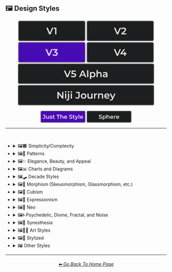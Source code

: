 <h2>🖼 Design Styles</h2>

<div align="center">

[<img src="/Images/Repo_Parts/Buttons/Version_Buttons/button_version_V1_inactive.webp?raw=true" alt="MidJourney V1" height="64" />](/Pages/MJ_V1/Style_Pages/Sphere/Design_Styles.md)
[<img src="/Images/Repo_Parts/Buttons/Version_Buttons/button_version_V2_inactive.webp?raw=true" alt="MidJourney V2" height="64" />](/Pages/MJ_V2/Style_Pages/Sphere/Design_Styles.md)
[<img src="/Images/Repo_Parts/Buttons/Version_Buttons/button_version_V3_active.webp?raw=true" alt="MidJourney V3" height="64" />](/Pages/MJ_V3/Style_Pages/Just_The_Style/Design_Styles.md)
[<img src="/Images/Repo_Parts/Buttons/Version_Buttons/button_version_V4_inactive.webp?raw=true" alt="MidJourney V4" height="64" />](/Pages/MJ_V4/Style_Pages/Just_The_Style/Design_Styles.md)
<br>
[<img src="/Images/Repo_Parts/Buttons/Version_Buttons/button_version_V5_Alpha_inactive_half.webp?raw=true" alt="MidJourney V5" height="64" />](/Pages/MJ_V5/Style_Pages/Just_The_Style/Design_Styles.md)
[<img src="/Images/Repo_Parts/Buttons/Version_Buttons/button_version_niji_inactive_half.webp?raw=true" alt="Niji Journey" height="64" />](/Pages/Niji_Journey/Style_Pages/Design_Styles.md)

[<img src="/Images/Repo_Parts/Buttons/Image_Type_Buttons/button_just_the_style_active.webp?raw=true" alt="Just The Style" width="140.5" />](/Pages/MJ_V3/Style_Pages/Just_The_Style/Design_Styles.md)
[<img src="/Images/Repo_Parts/Buttons/Image_Type_Buttons/button_sphere_inactive.webp?raw=true" alt="Sphere" width="140.5" />](/Pages/MJ_V3/Style_Pages/Sphere/Design_Styles.md)

</div>

<hr>
<br>


- <details><summary>🖼🟧 Simplicity/Complexity</summary><p><div align="center">

	| Simple | Simplicity | Basic |
	| :-: | :-: | :-: |
	| <img src="/Images/MJ_V3/MidJourney_Styles/Simple.webp?raw=true" width="256" /> | <img src="/Images/MJ_V3/MidJourney_Styles/Wave_13/Simplicity.webp?raw=true" width="256" /> | <img src="/Images/MJ_V3/MidJourney_Styles/Basic.webp?raw=true" width="256" /> |
	
	<br>
	
	| Details | Detailed | Hyperdetailed |
	| :-: | :-: | :-: |
	| <img src="/Images/MJ_V3/MidJourney_Styles/Wave_14/Details.webp?raw=true" width="256" /> | <img src="/Images/MJ_V3/MidJourney_Styles/Detailed.webp?raw=true" width="256" /> | <img src="/Images/MJ_V3/MidJourney_Styles/Hyperdetailed.webp?raw=true" width="256" /> |

	<br>

	| Ornate |
	| :-: |
	| <img src="/Images/MJ_V3/MidJourney_Styles/Ornate.webp?raw=true" width="256" /> |
	
	<br>

	| Complex | Complexity | Multiplex |
	| :-: | :-: | :-: |
	| <img src="/Images/MJ_V3/MidJourney_Styles/Complex.webp?raw=true" width="256" /> | <img src="/Images/MJ_V3/MidJourney_Styles/Wave_13/Complexity.webp?raw=true" width="256" /> | <img src="/Images/MJ_V3/MidJourney_Styles/Multiplex.webp?raw=true" width="256" /> |
	
	<br>

	| Kolmogorov Complexity | Cluttered | Greeble |
    | :-: | :-: | :-: |
    | <img src="/Images/MJ_V3/MidJourney_Styles/Kolmogorov_Complexity.webp?raw=true" width="256" /> | <img src="/Images/MJ_V3/MidJourney_Styles/Cluttered.webp?raw=true" width="256" /> | <img src="/Images/MJ_V3/MidJourney_Styles/Greeble.webp?raw=true" width="256" /> |

    <br>

	| Chaotic | Confusing | Incoherent |
	| :-: | :-: | :-: |
	| <img src="/Images/MJ_V3/MidJourney_Styles/Chaotic.webp?raw=true" width="256" /> | <img src="/Images/MJ_V3/MidJourney_Styles/Confusing.webp?raw=true" width="256" /> | <img src="/Images/MJ_V3/MidJourney_Styles/Incoherent.webp?raw=true" width="256" /> |
	
	<br>

	| Intricate | Surface Detail | Intricate Surface Detail |
	| :-: | :-: | :-: |
	| <img src="/Images/MJ_V3/MidJourney_Styles/Intricate.webp?raw=true" width="256" /> | <img src="/Images/MJ_V3/MidJourney_Styles/Surface_Detail.webp?raw=true" width="256" /> | <img src="/Images/MJ_V3/MidJourney_Styles/Intricate_Surface_Detail.webp?raw=true" width="256" /> |
	
	<br>
	
	| Minimalist | Maximalist | Intricate Maximalism |
	| :-: | :-: | :-: |
	| <img src="/Images/MJ_V3/MidJourney_Styles/Minimalist.webp?raw=true" width="256" /> | <img src="/Images/MJ_V3/MidJourney_Styles/Maximalist.webp?raw=true" width="256" /> | <img src="/Images/MJ_V3/MidJourney_Styles/Intricate_Maximalism.webp?raw=true" width="256" /> |

	<br>
	
	| Flat | Flat Design | Ukiyo-e Flat Design |
	| :-: | :-: | :-: |
	| <img src="/Images/MJ_V3/MidJourney_Styles/Flat.webp?raw=true" width="256" /> | <img src="/Images/MJ_V3/MidJourney_Styles/Flat_Design.webp?raw=true" width="256" /> | <img src="/Images/MJ_V3/MidJourney_Styles/Ukiyo-e_Flat_Design.webp?raw=true" width="256" /> |

	<br>
	
	| Isotype |
	| :-: |
	| <img src="/Images/MJ_V3/MidJourney_Styles/Isotype.webp?raw=true" width="256" /> |

	<br>
	
	| Flat Shading |
	| :-: |
	| <img src="/Images/MJ_V3/MidJourney_Styles/Flat_Shading.webp?raw=true" width="256" /> |
	
  </div></p></details>
	
	
	
- <details><summary>🖼🎨 Patterns</summary><p><div align="center">
	
	| Patterns | Polka Dot | Pinstripe |
	| :-: | :-: | :-: |
	| <img src="/Images/MJ_V3/MidJourney_Styles/Patterns.webp?raw=true" width="256" /> | <img src="/Images/MJ_V3/MidJourney_Styles/Polka_Dot.webp?raw=true" width="256" /> | <img src="/Images/MJ_V3/MidJourney_Styles/Pinstripe.webp?raw=true" width="256" /> |
	
	<br>
	
	| Grid | Axis Lines | Checkerboard |
	| :-: | :-: | :-: |
	| <img src="/Images/MJ_V3/MidJourney_Styles/Grid.webp?raw=true" width="256" /> | <img src="/Images/MJ_V3/MidJourney_Styles/Wave_14/Axis_Lines.webp?raw=true" width="256" /> | <img src="/Images/MJ_V3/MidJourney_Styles/Checkerboard.webp?raw=true" width="256" /> |

	<br>

	| Halftone |
	| :-: |
	| <img src="/Images/MJ_V3/MidJourney_Styles/Halftone.webp?raw=true" width="256" /> |

	<br>
	
	| Camouflage | Damask Patterns | Memphis Pattern |
	| :-: | :-: | :-: |
	| <img src="/Images/MJ_V3/MidJourney_Styles/Camouflage.webp?raw=true" width="256" /> | <img src="/Images/MJ_V3/MidJourney_Styles/Damask_Patterns.webp?raw=true" width="256" /> | <img src="/Images/MJ_V3/MidJourney_Styles/Memphis_Pattern.webp?raw=true" width="256" /> |
	
	<br>
	
	| Parametric Patterns | Diffraction Patterns | Voronoi |
	| :-: | :-: | :-: |
	| <img src="/Images/MJ_V3/MidJourney_Styles/Parametric_Patterns.webp?raw=true" width="256" /> | <img src="/Images/MJ_V3/MidJourney_Styles/Diffraction_Patterns.webp?raw=true" width="256" /> | <img src="/Images/MJ_V3/MidJourney_Styles/Voronoi.webp?raw=true" width="256" /> |
	
	<br>
	
	| Zebra Pattern | Tiger Pattern | Cow Pattern |
	| :-: | :-: | :-: |
	| <img src="/Images/MJ_V3/MidJourney_Styles/Zebra_Pattern.webp?raw=true" width="256" /> | <img src="/Images/MJ_V3/MidJourney_Styles/Tiger_Pattern.webp?raw=true" width="256" /> | <img src="/Images/MJ_V3/MidJourney_Styles/Wave_11/Cow_Pattern.webp?raw=true" width="256" /> |

	<br>

	| Rorschach |
	| :-: |
	| <img src="/Images/MJ_V3/MidJourney_Styles/Rorschach.webp?raw=true" width="256" /> |

	<br>
	
	| Girih | Girih Patterns | Guilloché Patterns |
	| :-: | :-: | :-: |
	| <img src="/Images/MJ_V3/MidJourney_Styles/Girih.webp?raw=true" width="256" /> | <img src="/Images/MJ_V3/MidJourney_Styles/Girih_Patterns.webp?raw=true" width="256" /> | <img src="/Images/MJ_V3/MidJourney_Styles/Guilloche_Patterns.webp?raw=true" width="256" /> |
	
	<br>
	
	| Zellij Patterns |
	| :-: |
	| <img src="/Images/MJ_V3/MidJourney_Styles/Zellij_Patterns.webp?raw=true" width="256" /> |
	
	<br>
	
	| Celtic Maze |
	| :-: |
	| <img src="/Images/MJ_V3/MidJourney_Styles/Celtic_Maze.webp?raw=true" width="256" /> |

  </div></p></details>



- <details><summary>🖼✨ Elegance, Beauty, and Appeal</summary><p><div align="center">

	| Elegant | Elegance |
	| :-: | :-: |
	| <img src="/Images/MJ_V3/MidJourney_Styles/Elegant.webp?raw=true" width="256" /> | <img src="/Images/MJ_V3/MidJourney_Styles/Wave_13/Elegance.webp?raw=true" width="256" /> |

	<br>

	| Beauty | Beautiful |
	| :-: | :-: |
	| <img src="/Images/MJ_V3/MidJourney_Styles/Wave_13/Beauty.webp?raw=true" width="256" /> | <img src="/Images/MJ_V3/MidJourney_Styles/Beautiful.webp?raw=true" width="256" /> |

	<br>

	| Appeal | Appealing | Marvelous |
	| :-: | :-: | :-: |
	| <img src="/Images/MJ_V3/MidJourney_Styles/Wave_13/Appeal.webp?raw=true" width="256" /> | <img src="/Images/MJ_V3/MidJourney_Styles/Appealing.webp?raw=true" width="256" /> | <img src="/Images/MJ_V3/MidJourney_Styles/Marvelous.webp?raw=true" width="256" /> |
	
	<br>

	| Luxury | Luxurious | Luxe |
	| :-: | :-: | :-: |
	| <img src="/Images/MJ_V3/MidJourney_Styles/Luxury.webp?raw=true" width="256" /> | <img src="/Images/MJ_V3/MidJourney_Styles/Luxurious.webp?raw=true" width="256" /> | <img src="/Images/MJ_V3/MidJourney_Styles/Luxe.webp?raw=true" width="256" /> |
	
	<br>
	
	| Low-Quality | Medium-Quality |
	| :-: | :-: |
	| <img src="/Images/MJ_V3/MidJourney_Styles/Wave_10/Low-Quality.webp?raw=true" width="256" /> | <img src="/Images/MJ_V3/MidJourney_Styles/Wave_10/Medium-Quality.webp?raw=true" width="256" /> |
	
	<br>
	
	| High-Quality | Ultra-Quality | Ultra Quality |
	| :-: | :-: | :-: |
	| <img src="/Images/MJ_V3/MidJourney_Styles/Wave_10/High-Quality.webp?raw=true" width="256" /> | <img src="/Images/MJ_V3/MidJourney_Styles/Wave_10/Ultra-Quality.webp?raw=true" width="256" /> | <img src="/Images/MJ_V3/MidJourney_Styles/Wave_10/Ultra_Quality.webp?raw=true" width="256" /> |

	<br>

	| Perfection |
	| :-: |
	| <img src="/Images/MJ_V3/MidJourney_Styles/Perfection.webp?raw=true" width="256" /> |

  </div></p></details>



- <details><summary>🖼📊 Charts and Diagrams</summary><p><div align="center">

	| Chart | Graph | Diagram |
	| :-: | :-: | :-: |
	| <img src="/Images/MJ_V3/MidJourney_Styles/Chart.webp?raw=true" width="256" /> | <img src="/Images/MJ_V3/MidJourney_Styles/Graph.webp?raw=true" width="256" /> | <img src="/Images/MJ_V3/MidJourney_Styles/Diagram.webp?raw=true" width="256" /> |
	
	<br>
	
	| Ideogram | Pictogram | Phase-Space |
	| :-: | :-: | :-: |
	| <img src="/Images/MJ_V3/MidJourney_Styles/Ideogram.webp?raw=true" width="256" /> | <img src="/Images/MJ_V3/MidJourney_Styles/Pictogram.webp?raw=true" width="256" /> | <img src="/Images/MJ_V3/MidJourney_Styles/Phase-Space.webp?raw=true" width="256" /> |
	
	<br>
	
	| Feynman Diagram | Map | Schematic |
	| :-: | :-: | :-: |
	| <img src="/Images/MJ_V3/MidJourney_Styles/Feynman_Diagram.webp?raw=true" width="256" /> | <img src="/Images/MJ_V3/MidJourney_Styles/Map.webp?raw=true" width="256" /> | <img src="/Images/MJ_V3/MidJourney_Styles/Schematic.webp?raw=true" width="256" /> |

	<br>
	
	| Exploded-View Diagram | Circuit Diagram |
	| :-: | :-: |
	| <img src="/Images/MJ_V3/MidJourney_Styles/Exploded-View_Diagram.webp?raw=true" width="256" /> | <img src="/Images/MJ_V3/MidJourney_Styles/Circuit_Diagram.webp?raw=true" width="256" /> |
	
	<br>
	
	| Heatmap |
	| :-: |
	| <img src="/Images/MJ_V3/MidJourney_Styles/Heatmap.webp?raw=true" width="256" /> |

  </div></p></details>



- <details><summary>🖼🛹 Decade Styles</summary><p><div align="center">

	| 20s | 20s Pattern | 1920s Decor |
	| :-: | :-: | :-: |
	| <img src="/Images/MJ_V3/MidJourney_Styles/20s.webp?raw=true" width="256" /> | <img src="/Images/MJ_V3/MidJourney_Styles/20s_Pattern.webp?raw=true" width="256" /> | <img src="/Images/MJ_V3/MidJourney_Styles/1920s_Decor.webp?raw=true" width="256" /> |
	
	<br>
	
	| 30s | 30s Pattern | 1930s Decor |
	| :-: | :-: | :-: |
	| <img src="/Images/MJ_V3/MidJourney_Styles/30s.webp?raw=true" width="256" /> | <img src="/Images/MJ_V3/MidJourney_Styles/30s_Pattern.webp?raw=true" width="256" /> | <img src="/Images/MJ_V3/MidJourney_Styles/1930s_Decor.webp?raw=true" width="256" /> |
	
	<br>
	
	| 40s | 40s Pattern | 1940s Decor |
	| :-: | :-: | :-: |
	| <img src="/Images/MJ_V3/MidJourney_Styles/40s.webp?raw=true" width="256" /> | <img src="/Images/MJ_V3/MidJourney_Styles/40s_Pattern.webp?raw=true" width="256" /> | <img src="/Images/MJ_V3/MidJourney_Styles/1940s_Decor.webp?raw=true" width="256" /> |
	
	<br>

	| 50s | 50s Pattern | 1950s Decor |
	| :-: | :-: | :-: |
	| <img src="/Images/MJ_V3/MidJourney_Styles/50s.webp?raw=true" width="256" /> | <img src="/Images/MJ_V3/MidJourney_Styles/50s_Pattern.webp?raw=true" width="256" /> | <img src="/Images/MJ_V3/MidJourney_Styles/1950s_Decor.webp?raw=true" width="256" /> |
	
	<br>
	
	| 60s | 60s Pattern | 1960s Decor |
	| :-: | :-: | :-: |
	| <img src="/Images/MJ_V3/MidJourney_Styles/60s.webp?raw=true" width="256" /> | <img src="/Images/MJ_V3/MidJourney_Styles/60s_Pattern.webp?raw=true" width="256" /> | <img src="/Images/MJ_V3/MidJourney_Styles/1960s_Decor.webp?raw=true" width="256" /> |
	
	<br>
	
	| 70s | 70s Pattern | 1970s Decor |
	| :-: | :-: | :-: |
	| <img src="/Images/MJ_V3/MidJourney_Styles/70s.webp?raw=true" width="256" /> | <img src="/Images/MJ_V3/MidJourney_Styles/70s_Pattern.webp?raw=true" width="256" /> | <img src="/Images/MJ_V3/MidJourney_Styles/1970s_Decor.webp?raw=true" width="256" /> |
	
	<br>

	| 80s | 80s Pattern | 1980s Decor |
	| :-: | :-: | :-: |
	| <img src="/Images/MJ_V3/MidJourney_Styles/80s.webp?raw=true" width="256" /> | <img src="/Images/MJ_V3/MidJourney_Styles/80s_Pattern.webp?raw=true" width="256" /> | <img src="/Images/MJ_V3/MidJourney_Styles/1980s_Decor.webp?raw=true" width="256" /> |
	
	<br>
	
	| 90s | 90s Pattern | 1990s Decor |
	| :-: | :-: | :-: |
	| <img src="/Images/MJ_V3/MidJourney_Styles/90s.webp?raw=true" width="256" /> | <img src="/Images/MJ_V3/MidJourney_Styles/90s_Pattern.webp?raw=true" width="256" /> | <img src="/Images/MJ_V3/MidJourney_Styles/1990s_Decor.webp?raw=true" width="256" /> |
	
	<br>
	
	| Y2K Design | Y2K Pattern |
	| :-: | :-: |
	| <img src="/Images/MJ_V3/MidJourney_Styles/Y2K_Design.webp?raw=true" width="256" /> | <img src="/Images/MJ_V3/MidJourney_Styles/Y2K_Pattern.webp?raw=true" width="256" /> |
	
	<br>

	| 2000s Pattern | 2000s Decor |
	| :-: | :-: |
	| <img src="/Images/MJ_V3/MidJourney_Styles/2000s_Pattern.webp?raw=true" width="256" /> | <img src="/Images/MJ_V3/MidJourney_Styles/2000s_Decor.webp?raw=true" width="256" /> |

	<br>

	| 2010s Decor | 2020s Decor |
	| :-: | :-: |
	| <img src="/Images/MJ_V3/MidJourney_Styles/2010s_Decor.webp?raw=true" width="256" /> | <img src="/Images/MJ_V3/MidJourney_Styles/2020s_Decor.webp?raw=true" width="256" /> |

	<br>

	| 1100s | 1200s | 1300s |
	| :-: | :-: | :-: |
	| <img src="/Images/MJ_V3/MidJourney_Styles/Wave_12/1100s.webp?raw=true" width="256" /> | <img src="/Images/MJ_V3/MidJourney_Styles/Wave_12/1200s.webp?raw=true" width="256" /> | <img src="/Images/MJ_V3/MidJourney_Styles/Wave_12/1300s.webp?raw=true" width="256" /> |
	
	<br>
	
	| 1400s | 1500s | 1600s |
	| :-: | :-: | :-: |
	| <img src="/Images/MJ_V3/MidJourney_Styles/Wave_12/1400s.webp?raw=true" width="256" /> | <img src="/Images/MJ_V3/MidJourney_Styles/Wave_12/1500s.webp?raw=true" width="256" /> | <img src="/Images/MJ_V3/MidJourney_Styles/Wave_12/1600s.webp?raw=true" width="256" /> |
	
	<br>
	
	| 1700s | 1800s | 1900s |
	| :-: | :-: | :-: |
	| <img src="/Images/MJ_V3/MidJourney_Styles/Wave_12/1700s.webp?raw=true" width="256" /> | <img src="/Images/MJ_V3/MidJourney_Styles/Wave_12/1800s.webp?raw=true" width="256" /> | <img src="/Images/MJ_V3/MidJourney_Styles/Wave_12/1900s.webp?raw=true" width="256" /> |
	
	<br>
	
	| 1950s | 1960s | 1970s |
	| :-: | :-: | :-: |
	| <img src="/Images/MJ_V3/MidJourney_Styles/Wave_12/1950s.webp?raw=true" width="256" /> | <img src="/Images/MJ_V3/MidJourney_Styles/Wave_12/1960s.webp?raw=true" width="256" /> | <img src="/Images/MJ_V3/MidJourney_Styles/Wave_12/1970s.webp?raw=true" width="256" /> |
	
	<br>
	
	| 1980s | 1990s | 2000s |
	| :-: | :-: | :-: |
	| <img src="/Images/MJ_V3/MidJourney_Styles/Wave_12/1980s.webp?raw=true" width="256" /> | <img src="/Images/MJ_V3/MidJourney_Styles/Wave_12/1990s.webp?raw=true" width="256" /> | <img src="/Images/MJ_V3/MidJourney_Styles/Wave_12/2000s.webp?raw=true" width="256" /> |
	
	<br>
	
	| 2010s | 2020s | 3000s |
	| :-: | :-: | :-: |
	| <img src="/Images/MJ_V3/MidJourney_Styles/Wave_12/2010s.webp?raw=true" width="256" /> | <img src="/Images/MJ_V3/MidJourney_Styles/Wave_12/2020s.webp?raw=true" width="256" /> | <img src="/Images/MJ_V3/MidJourney_Styles/Wave_12/3000s.webp?raw=true" width="256" /> |
	
	<br>
	
	| 4000s | 5000s |
	| :-: | :-: |
	| <img src="/Images/MJ_V3/MidJourney_Styles/Wave_12/4000s.webp?raw=true" width="256" /> | <img src="/Images/MJ_V3/MidJourney_Styles/Wave_12/5000s.webp?raw=true" width="256" /> |

  </div></p></details>



- <details><summary>🖼🎰 Morphism (Skeuomorphism, Glassmorphism, etc.)</summary><p><div align="center">

	| Morphism |
	| :-: |
	| <img src="/Images/MJ_V3/MidJourney_Styles/Wave_13/Morphism.webp?raw=true" width="256" /> |
	
	<br>

	| Skeuomorphism | Neumorphism |
	| :-: | :-: |
	| <img src="/Images/MJ_V3/MidJourney_Styles/Skeuomorphism.webp?raw=true" width="256" /> | <img src="/Images/MJ_V3/MidJourney_Styles/Neumorphism.webp?raw=true" width="256" /> |
	
	<br>
	
	| Neomorphism |
	| :-: |
	| <img src="/Images/MJ_V3/MidJourney_Styles/Wave_11/Neomorphism.webp?raw=true" width="256" /> |

	<br>
	
	| Glassmorphism | Claymorphism |
	| :-: | :-: |
	| <img src="/Images/MJ_V3/MidJourney_Styles/Glassmorphism.webp?raw=true" width="256" /> | <img src="/Images/MJ_V3/MidJourney_Styles/Claymorphism.webp?raw=true" width="256" /> |

  </div></p></details>



- <details><summary>🖼🧊 Cubism</summary><p><div align="center">

	| Cubism | Synthetic Cubism | Mechanistic Cubism |
	| :-: | :-: | :-: |
	| <img src="/Images/MJ_V3/MidJourney_Styles/Cubism.webp?raw=true" width="256" /> | <img src="/Images/MJ_V3/MidJourney_Styles/Synthetic_Cubism.webp?raw=true" width="256" /> | <img src="/Images/MJ_V3/MidJourney_Styles/Mechanistic_Cubism.webp?raw=true" width="256" /> |
	
	<br>
	
	| Proto-Cubism | Cubo-Futurism |
	| :-: | :-: |
	| <img src="/Images/MJ_V3/MidJourney_Styles/Proto-Cubism.webp?raw=true" width="256" /> | <img src="/Images/MJ_V3/MidJourney_Styles/Cubo-Futurism.webp?raw=true" width="256" /> |

  </div></p></details>



- <details><summary>🖼🦋 Expressionism</summary><p><div align="center">

	| Expressionism | Cubo-Expressionism |
	| :-: | :-: |
	| <img src="/Images/MJ_V3/MidJourney_Styles/Expressionism.webp?raw=true" width="256" /> | <img src="/Images/MJ_V3/MidJourney_Styles/Cubo-Expressionism.webp?raw=true" width="256" /> |
	
	<br>
	
	| Figurative Expressionism | Abstract Expressionism |
	| :-: | :-: |
	| <img src="/Images/MJ_V3/MidJourney_Styles/Figurative_Expressionism.webp?raw=true" width="256" /> | <img src="/Images/MJ_V3/MidJourney_Styles/Abstract_Expressionism.webp?raw=true" width="256" /> |

  </div></p></details>



- <details><summary>🖼🔮 Neo</summary><p><div align="center">

	| Neo |
	| :-: |
	| <img src="/Images/MJ_V3/MidJourney_Styles/Wave_13/Neo.webp?raw=true" width="256" /> |
	
	<br>

	| Neo-Baroque | Neo-Byzantine | Neo-Rococo |
	| :-: | :-: | :-: |
	| <img src="/Images/MJ_V3/MidJourney_Styles/Neo-Baroque.webp?raw=true" width="256" /> | <img src="/Images/MJ_V3/MidJourney_Styles/Neo-Byzantine.webp?raw=true" width="256" /> | <img src="/Images/MJ_V3/MidJourney_Styles/Neo-Rococo.webp?raw=true" width="256" /> |

	<br>

	| Neoclassicism | Neoplasticism |
	| :-: | :-: |
	| <img src="/Images/MJ_V3/MidJourney_Styles/Neoclassicism.webp?raw=true" width="256" /> | <img src="/Images/MJ_V3/MidJourney_Styles/Neoplasticism.webp?raw=true" width="256" /> |

	<br>
	
	| Neo-Dada | Neo-Futurism | NeoSon |
	| :-: | :-: | :-: |
	| <img src="/Images/MJ_V3/MidJourney_Styles/Neo-Dada.webp?raw=true" width="256" /> | <img src="/Images/MJ_V3/MidJourney_Styles/Neo-Futurism.webp?raw=true" width="256" /> | <img src="/Images/MJ_V3/MidJourney_Styles/NeoSon.webp?raw=true" width="256" /> |
	
	<br>
	
	| Neo-Tokyo | Neo-Concretism | Neo-Impressionism |
	| :-: | :-: | :-: |
	| <img src="/Images/MJ_V3/MidJourney_Styles/Neo-Tokyo.webp?raw=true" width="256" /> | <img src="/Images/MJ_V3/MidJourney_Styles/Neo-Concretism.webp?raw=true" width="256" /> | <img src="/Images/MJ_V3/MidJourney_Styles/Neo-Impressionism.webp?raw=true" width="256" /> |

  </div></p></details>



- <details><summary>🖼🌀 Psychedelic, Divine, Fractal, and Noise</summary><p><div align="center">

	| Psychedelic | Psychedelia | Psychedelica |
	| :-: | :-: | :-: |
	| <img src="/Images/MJ_V3/MidJourney_Styles/Wave_13/Psychedelic.webp?raw=true" width="256" /> | <img src="/Images/MJ_V3/MidJourney_Styles/Wave_10/Psychedelia.webp?raw=true" width="256" /> | <img src="/Images/MJ_V3/MidJourney_Styles/Psychedelica.webp?raw=true" width="256" /> |

	<br>

	| Psychedelic Design | Trippy | Hallucination |
	| :-: | :-: | :-: |
	| <img src="/Images/MJ_V3/MidJourney_Styles/Psychedelic_Design.webp?raw=true" width="256" /> | <img src="/Images/MJ_V3/MidJourney_Styles/Wave_10/Trippy.webp?raw=true" width="256" /> | <img src="/Images/MJ_V3/MidJourney_Styles/Hallucination.webp?raw=true" width="256" /> |

	<br>

	| Acidwave |
	| :-: |
	| <img src="/Images/MJ_V3/MidJourney_Styles/Acidwave.webp?raw=true" width="256" /> |

	<br>

	| LSD | DMT |
	| :-: | :-: |
	| <img src="/Images/MJ_V3/MidJourney_Styles/Wave_10/LSD.webp?raw=true" width="256" /> | <img src="/Images/MJ_V3/MidJourney_Styles/Wave_10/DMT.webp?raw=true" width="256" /> |

	<br>
	
	| Lysergic | Tryptamine | Mescaline |
	| :-: | :-: | :-: |
	| <img src="/Images/MJ_V3/MidJourney_Styles/Lysergic.webp?raw=true" width="256" /> | <img src="/Images/MJ_V3/MidJourney_Styles/Tryptamine.webp?raw=true" width="256" /> | <img src="/Images/MJ_V3/MidJourney_Styles/Mescaline.webp?raw=true" width="256" /> |

	<br>
	
	| Kaleidoscope | Teleidoscope |
	| :-: | :-: |
	| <img src="/Images/MJ_V3/MidJourney_Styles/Kaleidoscope.webp?raw=true" width="256" /> | <img src="/Images/MJ_V3/MidJourney_Styles/Wave_11/Teleidoscope.webp?raw=true" width="256" /> |
	
	<br>

	| Spirograph | Mandala |
	| :-: | :-: |
	| <img src="/Images/MJ_V3/MidJourney_Styles/Spirograph.webp?raw=true" width="256" /> | <img src="/Images/MJ_V3/MidJourney_Styles/Mandala.webp?raw=true" width="256" /> |

	<br>

	| Hippie | Hyperbolic |
	| :-: | :-: |
	| <img src="/Images/MJ_V3/MidJourney_Styles/Hippie.webp?raw=true" width="256" /> | <img src="/Images/MJ_V3/MidJourney_Styles/Hyperbolic.webp?raw=true" width="256" /> |

	<br>

	| Flower of Life | Sacred Geometry |
	| :-: | :-: |
	| <img src="/Images/MJ_V3/MidJourney_Styles/Wave_11/Flower_of_Life.webp?raw=true" width="256" /> | <img src="/Images/MJ_V3/MidJourney_Styles/Sacred_Geometry.webp?raw=true" width="256" /> |

	<br>

	| Chakra | Aura | Quantum |
	| :-: | :-: | :-: |
	| <img src="/Images/MJ_V3/MidJourney_Styles/Chakra.webp?raw=true" width="256" /> | <img src="/Images/MJ_V3/MidJourney_Styles/Aura.webp?raw=true" width="256" /> | <img src="/Images/MJ_V3/MidJourney_Styles/Quantum.webp?raw=true" width="256" /> |
	
	<br>

	| Divine | Ineffable | Sacred |
	| :-: | :-: | :-: |
	| <img src="/Images/MJ_V3/MidJourney_Styles/Divine.webp?raw=true" width="256" /> | <img src="/Images/MJ_V3/MidJourney_Styles/Ineffable.webp?raw=true" width="256" /> | <img src="/Images/MJ_V3/MidJourney_Styles/Sacred.webp?raw=true" width="256" /> |
	
	<br>

	| Transcendent | Transcendental | Astral |
	| :-: | :-: | :-: |
	| <img src="/Images/MJ_V3/MidJourney_Styles/Transcendent.webp?raw=true" width="256" /> | <img src="/Images/MJ_V3/MidJourney_Styles/Wave_10/Transcendental.webp?raw=true" width="256" /> | <img src="/Images/MJ_V3/MidJourney_Styles/Wave_13/Astral.webp?raw=true" width="256" /> |

	<br>

	| Soul | Karma |
	| :-: | :-: |
	| <img src="/Images/MJ_V3/MidJourney_Styles/Soul.webp?raw=true" width="256" /> | <img src="/Images/MJ_V3/MidJourney_Styles/Karma.webp?raw=true" width="256" /> |

	<br>
	
	| Fractal | Fractal Art | Fractal Environment |
	| :-: | :-: | :-: |
	| <img src="/Images/MJ_V3/MidJourney_Styles/Fractal.webp?raw=true" width="256" /> | <img src="/Images/MJ_V3/MidJourney_Styles/Fractal_Art.webp?raw=true" width="256" /> | <img src="/Images/MJ_V3/MidJourney_Styles/Wave_11/Fractal_Environment.webp?raw=true" width="256" /> |
	
	<br>

	| Mandelbrot | Multibrot |
	| :-: | :-: |
	| <img src="/Images/MJ_V3/MidJourney_Styles/Mandelbrot.webp?raw=true" width="256" /> | <img src="/Images/MJ_V3/MidJourney_Styles/Multibrot.webp?raw=true" width="256" /> |
	
	<br>

	| Mandelbox | Mandelbulb |
	| :-: | :-: |
	| <img src="/Images/MJ_V3/MidJourney_Styles/Mandelbox.webp?raw=true" width="256" /> | <img src="/Images/MJ_V3/MidJourney_Styles/Mandelbulb.webp?raw=true" width="256" /> |
	
	<br>
	
	| Julia-Set | Lyapunov-Fractal | Burning-Ship-Fractal |
	| :-: | :-: | :-: |
	| <img src="/Images/MJ_V3/MidJourney_Styles/Julia-Set.webp?raw=true" width="256" /> | <img src="/Images/MJ_V3/MidJourney_Styles/Lyapunov-Fractal.webp?raw=true" width="256" /> | <img src="/Images/MJ_V3/MidJourney_Styles/Burning-Ship-Fractal.webp?raw=true" width="256" /> |

	<br>
	
	| Newton Fractal | Newton-Fractal |
	| :-: | :-: |
	| <img src="/Images/MJ_V3/MidJourney_Styles/Newton_Fractal.webp?raw=true" width="256" /> | <img src="/Images/MJ_V3/MidJourney_Styles/Newton-Fractal.webp?raw=true" width="256" /> |
	
	<br>
	
	| Noisy | Noise | White Noise |
	| :-: | :-: | :-: |
	| <img src="/Images/MJ_V3/MidJourney_Styles/Noisy.webp?raw=true" width="256" /> | <img src="/Images/MJ_V3/MidJourney_Styles/Noise.webp?raw=true" width="256" /> | <img src="/Images/MJ_V3/MidJourney_Styles/White_Noise.webp?raw=true" width="256" /> |
	
	<br>
	
	| Cell Noise | Perlin Noise | Simplex Noise |
	| :-: | :-: | :-: |
	| <img src="/Images/MJ_V3/MidJourney_Styles/Cell_Noise.webp?raw=true" width="256" /> | <img src="/Images/MJ_V3/MidJourney_Styles/Perlin_Noise.webp?raw=true" width="256" /> | <img src="/Images/MJ_V3/MidJourney_Styles/Simplex_Noise.webp?raw=true" width="256" /> |

  </div></p></details>


- <details><summary>🖼🌈 Synesthesia</summary><p><div align="center">

	| Synesthesia | Synesthetic |
	| :-: | :-: |
	| <img src="/Images/MJ_V3/MidJourney_Styles/Synesthesia.webp?raw=true" width="256" /> | <img src="/Images/MJ_V3/MidJourney_Styles/Wave_13/Synesthetic.webp?raw=true" width="256" /> |
	
	<br>
	
	| Chromesthesia | Music-Color Synesthesia | Musical-Color Synesthesia |
	| :-: | :-: | :-: |
	| <img src="/Images/MJ_V3/MidJourney_Styles/Wave_13/Chromesthesia.webp?raw=true" width="256" /> | <img src="/Images/MJ_V3/MidJourney_Styles/Wave_13/Music-Color_Synesthesia.webp?raw=true" width="256" /> | <img src="/Images/MJ_V3/MidJourney_Styles/Wave_13/Musical-Color_Synesthesia.webp?raw=true" width="256" /> |
	
	<br>
	
	| Music-Vision Synesthesia | Musical-Texture Synesthesia | Chords-Color Synesthesia |
	| :-: | :-: | :-: |
	| <img src="/Images/MJ_V3/MidJourney_Styles/Wave_13/Music-Vision_Synesthesia.webp?raw=true" width="256" /> | <img src="/Images/MJ_V3/MidJourney_Styles/Wave_13/Musical-Texture_Synesthesia.webp?raw=true" width="256" /> | <img src="/Images/MJ_V3/MidJourney_Styles/Wave_13/Chords-Color_Synesthesia.webp?raw=true" width="256" /> |
	
	<br>
	
	| Musical-Spatial Synesthesia | Music-Number Synesthesia | Music-Temperature Synesthesia |
	| :-: | :-: | :-: |
	| <img src="/Images/MJ_V3/MidJourney_Styles/Wave_13/Musical-Spatial_Synesthesia.webp?raw=true" width="256" /> | <img src="/Images/MJ_V3/MidJourney_Styles/Wave_13/Music-Number_Synesthesia.webp?raw=true" width="256" /> | <img src="/Images/MJ_V3/MidJourney_Styles/Wave_13/Music-Temperature_Synesthesia.webp?raw=true" width="256" /> |
	
	<br>
	
	| Music-Smell Synesthesia | Music-Taste Synesthesia |
	| :-: | :-: |
	| <img src="/Images/MJ_V3/MidJourney_Styles/Wave_13/Music-Smell_Synesthesia.webp?raw=true" width="256" /> | <img src="/Images/MJ_V3/MidJourney_Styles/Wave_13/Music-Taste_Synesthesia.webp?raw=true" width="256" /> |
	
	<br>
	
	| Auditory-Visual Synesthesia | Auditory-Tactile Synesthesia | Auditory-Gustatory Synesthesia |
	| :-: | :-: | :-: |
	| <img src="/Images/MJ_V3/MidJourney_Styles/Wave_13/Auditory-Visual_Synesthesia.webp?raw=true" width="256" /> | <img src="/Images/MJ_V3/MidJourney_Styles/Wave_13/Auditory-Tactile_Synesthesia.webp?raw=true" width="256" /> | <img src="/Images/MJ_V3/MidJourney_Styles/Wave_13/Auditory-Gustatory_Synesthesia.webp?raw=true" width="256" /> |
	
	<br>
	
	| Sound-Texture Synesthesia | Sound-Tactile Synesthesia | Sound-Touch Synesthesia |
	| :-: | :-: | :-: |
	| <img src="/Images/MJ_V3/MidJourney_Styles/Wave_13/Sound-Texture_Synesthesia.webp?raw=true" width="256" /> | <img src="/Images/MJ_V3/MidJourney_Styles/Wave_13/Sound-Tactile_Synesthesia.webp?raw=true" width="256" /> | <img src="/Images/MJ_V3/MidJourney_Styles/Wave_13/Sound-Touch_Synesthesia.webp?raw=true" width="256" /> |
	
	<br>
	
	| Sound-Shape Synesthesia | Sound-Number Synesthesia |
	| :-: | :-: |
	| <img src="/Images/MJ_V3/MidJourney_Styles/Wave_13/Sound-Shape_Synesthesia.webp?raw=true" width="256" /> | <img src="/Images/MJ_V3/MidJourney_Styles/Wave_13/Sound-Number_Synesthesia.webp?raw=true" width="256" /> |
	
	<br>
	
	| Sound-Kinetics Synesthesia | Sound-Temperature Synesthesia |
	| :-: | :-: |
	| <img src="/Images/MJ_V3/MidJourney_Styles/Wave_13/Sound-Kinetics_Synesthesia.webp?raw=true" width="256" /> | <img src="/Images/MJ_V3/MidJourney_Styles/Wave_13/Sound-Temperature_Synesthesia.webp?raw=true" width="256" /> |
	
	<br>
	
	| Sound-Smell Synesthesia | Sound-Taste Synesthesia |
	| :-: | :-: |
	| <img src="/Images/MJ_V3/MidJourney_Styles/Wave_13/Sound-Smell_Synesthesia.webp?raw=true" width="256" /> | <img src="/Images/MJ_V3/MidJourney_Styles/Wave_13/Sound-Taste_Synesthesia.webp?raw=true" width="256" /> |
	
	<br>
	
	| Aura Synesthesia | Personality-Color Synesthesia | Emotion-Color Synesthesia |
	| :-: | :-: | :-: |
	| <img src="/Images/MJ_V3/MidJourney_Styles/Wave_13/Aura_Synesthesia.webp?raw=true" width="256" /> | <img src="/Images/MJ_V3/MidJourney_Styles/Wave_13/Personality-Color_Synesthesia.webp?raw=true" width="256" /> | <img src="/Images/MJ_V3/MidJourney_Styles/Wave_13/Emotion-Color_Synesthesia.webp?raw=true" width="256" /> |
	
	<br>
	
	| Concepts-Color Synesthesia | Concepts-Shape Synesthesia |
	| :-: | :-: |
	| <img src="/Images/MJ_V3/MidJourney_Styles/Wave_13/Concepts-Color_Synesthesia.webp?raw=true" width="256" /> | <img src="/Images/MJ_V3/MidJourney_Styles/Wave_13/Concepts-Shape_Synesthesia.webp?raw=true" width="256" /> |
	
	<br>
	
	| Concept-Sound Synesthesia | Concept-Smell Synesthesia |
	| :-: | :-: |
	| <img src="/Images/MJ_V3/MidJourney_Styles/Wave_13/Concept-Sound_Synesthesia.webp?raw=true" width="256" /> | <img src="/Images/MJ_V3/MidJourney_Styles/Wave_13/Concept-Smell_Synesthesia.webp?raw=true" width="256" /> |
	
	<br>
	
	| Mathematical Concepts-Visual Synesthesia | Spatial-Sequence Synesthesia | Number-Form Synesthesia |
	| :-: | :-: | :-: |
	| <img src="/Images/MJ_V3/MidJourney_Styles/Wave_13/Mathematical_Concepts-Visual_Synesthesia.webp?raw=true" width="256" /> | <img src="/Images/MJ_V3/MidJourney_Styles/Wave_13/Spatial-Sequence_Synesthesia.webp?raw=true" width="256" /> | <img src="/Images/MJ_V3/MidJourney_Styles/Wave_13/Number-Form_Synesthesia.webp?raw=true" width="256" /> |
	
	<br>
	
	| Gustatory-Visual Synesthesia | Gustatory-Auditory Synesthesia | Gustatory-Tactile Synesthesia |
	| :-: | :-: | :-: |
	| <img src="/Images/MJ_V3/MidJourney_Styles/Wave_13/Gustatory-Visual_Synesthesia.webp?raw=true" width="256" /> | <img src="/Images/MJ_V3/MidJourney_Styles/Wave_13/Gustatory-Auditory_Synesthesia.webp?raw=true" width="256" /> | <img src="/Images/MJ_V3/MidJourney_Styles/Wave_13/Gustatory-Tactile_Synesthesia.webp?raw=true" width="256" /> |
	
	<br>
	
	| Olfactory-Visual Synesthesia | Kinetics-Color Synesthesia |
	| :-: | :-: |
	| <img src="/Images/MJ_V3/MidJourney_Styles/Wave_13/Olfactory-Visual_Synesthesia.webp?raw=true" width="256" /> | <img src="/Images/MJ_V3/MidJourney_Styles/Wave_13/Kinetics-Color_Synesthesia.webp?raw=true" width="256" /> |
	
	<br>
	
	| Grapheme-Shape Synesthesia | Grapheme-Texture Synesthesia | Grapheme-Image Synesthesia |
	| :-: | :-: | :-: |
	| <img src="/Images/MJ_V3/MidJourney_Styles/Wave_13/Grapheme-Shape_Synesthesia.webp?raw=true" width="256" /> | <img src="/Images/MJ_V3/MidJourney_Styles/Wave_13/Grapheme-Texture_Synesthesia.webp?raw=true" width="256" /> | <img src="/Images/MJ_V3/MidJourney_Styles/Wave_13/Grapheme-Image_Synesthesia.webp?raw=true" width="256" /> |
	
	<br>
	
	| Grapheme-Color Synesthesia | Grapheme-Sound Synesthesia | Grapheme-Temperature Synesthesia |
	| :-: | :-: | :-: |
	| <img src="/Images/MJ_V3/MidJourney_Styles/Wave_13/Grapheme-Color_Synesthesia.webp?raw=true" width="256" /> | <img src="/Images/MJ_V3/MidJourney_Styles/Wave_13/Grapheme-Sound_Synesthesia.webp?raw=true" width="256" /> | <img src="/Images/MJ_V3/MidJourney_Styles/Wave_13/Grapheme-Temperature_Synesthesia.webp?raw=true" width="256" /> |
	
	<br>
	
	| Grapheme-Smell Synesthesia | Grapheme-Taste Synesthesia |
	| :-: | :-: |
	| <img src="/Images/MJ_V3/MidJourney_Styles/Wave_13/Grapheme-Smell_Synesthesia.webp?raw=true" width="256" /> | <img src="/Images/MJ_V3/MidJourney_Styles/Wave_13/Grapheme-Taste_Synesthesia.webp?raw=true" width="256" /> |
	
	<br>
	
	| Lexeme-Olfactory Synesthesia | Lexeme-Taste Synesthesia | Lexical-Gustatory Synesthesia |
	| :-: | :-: | :-: |
	| <img src="/Images/MJ_V3/MidJourney_Styles/Wave_13/Lexeme-Olfactory_Synesthesia.webp?raw=true" width="256" /> | <img src="/Images/MJ_V3/MidJourney_Styles/Wave_13/Lexeme-Taste_Synesthesia.webp?raw=true" width="256" /> | <img src="/Images/MJ_V3/MidJourney_Styles/Wave_13/Lexical-Gustatory_Synesthesia.webp?raw=true" width="256" /> |
	
	<br>
	
	| Lexeme-Motor Synesthesia |
	| :-: |
	| <img src="/Images/MJ_V3/MidJourney_Styles/Wave_13/Lexeme-Motor_Synesthesia.webp?raw=true" width="256" /> |
	
	<br>
	
	| Lexeme-Color Synesthesia | Morpheme-Color Synesthesia | Words-Color Synesthesia |
	| :-: | :-: | :-: |
	| <img src="/Images/MJ_V3/MidJourney_Styles/Wave_13/Lexeme-Color_Synesthesia.webp?raw=true" width="256" /> | <img src="/Images/MJ_V3/MidJourney_Styles/Wave_13/Morpheme-Color_Synesthesia.webp?raw=true" width="256" /> | <img src="/Images/MJ_V3/MidJourney_Styles/Wave_13/Words-Color_Synesthesia.webp?raw=true" width="256" /> |
	
	<br>
	
	| Letter-Color Synesthesia | Letter-Shape Synesthesia |
	| :-: | :-: |
	| <img src="/Images/MJ_V3/MidJourney_Styles/Wave_13/Letter-Color_Synesthesia.webp?raw=true" width="256" /> | <img src="/Images/MJ_V3/MidJourney_Styles/Wave_13/Letter-Shape_Synesthesia.webp?raw=true" width="256" /> |
	
	<br>
	
	| Letter-Texture Synesthesia | Letter-Image Synesthesia | Letter-Personality Synesthesia |
	| :-: | :-: | :-: |
	| <img src="/Images/MJ_V3/MidJourney_Styles/Wave_13/Letter-Texture_Synesthesia.webp?raw=true" width="256" /> | <img src="/Images/MJ_V3/MidJourney_Styles/Wave_13/Letter-Image_Synesthesia.webp?raw=true" width="256" /> | <img src="/Images/MJ_V3/MidJourney_Styles/Wave_13/Letter-Personality_Synesthesia.webp?raw=true" width="256" /> |
	
	<br>
	
	| Letter-Smell Synesthesia | Letter-Taste Synesthesia |
	| :-: | :-: |
	| <img src="/Images/MJ_V3/MidJourney_Styles/Wave_13/Letter-Smell_Synesthesia.webp?raw=true" width="256" /> | <img src="/Images/MJ_V3/MidJourney_Styles/Wave_13/Letter-Taste_Synesthesia.webp?raw=true" width="256" /> |
	
	<br>
	
	| Letter-Sound Synesthesia | Letter-Spatial Location Synesthesia | Letter-Temperature Synesthesia |
	| :-: | :-: | :-: |
	| <img src="/Images/MJ_V3/MidJourney_Styles/Wave_13/Letter-Sound_Synesthesia.webp?raw=true" width="256" /> | <img src="/Images/MJ_V3/MidJourney_Styles/Wave_13/Letter-Spatial_Location_Synesthesia.webp?raw=true" width="256" /> | <img src="/Images/MJ_V3/MidJourney_Styles/Wave_13/Letter-Temperature_Synesthesia.webp?raw=true" width="256" /> |

  </div></p></details>


- <details><summary>🖼👩‍🎨 Art Styles</summary><p><div align="center">

    | Pop-Art | Warhol | Fauvism |
    | :-: | :-: | :-: |
    | <img src="/Images/MJ_V3/MidJourney_Styles/Pop-Art.webp?raw=true" width="256" /> | <img src="/Images/MJ_V3/MidJourney_Styles/Warhol.webp?raw=true" width="256" /> | <img src="/Images/MJ_V3/MidJourney_Styles/Fauvism.webp?raw=true" width="256" /> |

    <br>

	| Lo-fi | Hi-fi | High Fidelity |
	| :-: | :-: | :-: |
	| <img src="/Images/MJ_V3/MidJourney_Styles/Lo-fi.webp?raw=true" width="256" /> | <img src="/Images/MJ_V3/MidJourney_Styles/Hi-fi.webp?raw=true" width="256" /> | <img src="/Images/MJ_V3/MidJourney_Styles/High_Fidelity.webp?raw=true" width="256" /> |

	<br>
	
	| Biomorphic | Ornamental |
	| :-: | :-: |
	| <img src="/Images/MJ_V3/MidJourney_Styles/Wave_14/Biomorphic.webp?raw=true" width="256" /> | <img src="/Images/MJ_V3/MidJourney_Styles/Wave_14/Ornamental.webp?raw=true" width="256" /> |
	
	<br>

	| Bauhaus Style | Modernism | Composition |
	| :-: | :-: | :-: |
	| <img src="/Images/MJ_V3/MidJourney_Styles/Bauhaus_Style.webp?raw=true" width="256" /> | <img src="/Images/MJ_V3/MidJourney_Styles/Wave_13/Modernism.webp?raw=true" width="256" /> | <img src="/Images/MJ_V3/MidJourney_Styles/Wave_14/Composition.webp?raw=true" width="256" /> |

	<br>

	| Transautomatism | Cloisonnism | Orphism |
	| :-: | :-: | :-: |
	| <img src="/Images/MJ_V3/MidJourney_Styles/Transautomatism.webp?raw=true" width="256" /> | <img src="/Images/MJ_V3/MidJourney_Styles/Cloisonnism.webp?raw=true" width="256" /> | <img src="/Images/MJ_V3/MidJourney_Styles/Orphism.webp?raw=true" width="256" /> |
	
	<br>

	| Suprematism | Vorticism |
	| :-: | :-: |
	| <img src="/Images/MJ_V3/MidJourney_Styles/Wave_10/Suprematism.webp?raw=true" width="256" /> | <img src="/Images/MJ_V3/MidJourney_Styles/Wave_10/Vorticism.webp?raw=true" width="256" /> |

	<br>

	| Eccentrism | Ambiguous Art |
	| :-: | :-: |
	| <img src="/Images/MJ_V3/MidJourney_Styles/Wave_10/Eccentrism.webp?raw=true" width="256" /> | <img src="/Images/MJ_V3/MidJourney_Styles/Ambiguous_Art.webp?raw=true" width="256" /> |

	<br>
	
	| Rayonism | Spectralism | Luminism |
	| :-: | :-: | :-: |
	| <img src="/Images/MJ_V3/MidJourney_Styles/Rayonism.webp?raw=true" width="256" /> | <img src="/Images/MJ_V3/MidJourney_Styles/Spectralism.webp?raw=true" width="256" /> | <img src="/Images/MJ_V3/MidJourney_Styles/Wave_13/Luminism.webp?raw=true" width="256" /> |
	
	<br>

	| Muralism | Spatialism | Diptych |
	| :-: | :-: | :-: |
	| <img src="/Images/MJ_V3/MidJourney_Styles/Muralism.webp?raw=true" width="256" /> | <img src="/Images/MJ_V3/MidJourney_Styles/Spatialism.webp?raw=true" width="256" /> | <img src="/Images/MJ_V3/MidJourney_Styles/Wave_14/Diptych.webp?raw=true" width="256" /> |

	<br>

	| Precisionism | Regionalism |
	| :-: | :-: |
	| <img src="/Images/MJ_V3/MidJourney_Styles/Precisionism.webp?raw=true" width="256" /> | <img src="/Images/MJ_V3/MidJourney_Styles/Regionalism.webp?raw=true" width="256" /> |

	<br>
	
	| Classical | Classicism | Academicism |
	| :-: | :-: | :-: |
	| <img src="/Images/MJ_V3/MidJourney_Styles/Wave_11/Classical.webp?raw=true" width="256" /> | <img src="/Images/MJ_V3/MidJourney_Styles/Classicism.webp?raw=true" width="256" /> | <img src="/Images/MJ_V3/MidJourney_Styles/Academicism.webp?raw=true" width="256" /> |
	
	<br>

	| Miserablism | Synchronism | Romanticism |
	| :-: | :-: | :-: |
	| <img src="/Images/MJ_V3/MidJourney_Styles/Miserablism.webp?raw=true" width="256" /> | <img src="/Images/MJ_V3/MidJourney_Styles/Synchronism.webp?raw=true" width="256" /> | <img src="/Images/MJ_V3/MidJourney_Styles/Romanticism.webp?raw=true" width="256" /> |
	
	<br>

	| Constructivist | Constructivism |
	| :-: | :-: |
	| <img src="/Images/MJ_V3/MidJourney_Styles/Wave_11/Constructivist.webp?raw=true" width="256" /> | <img src="/Images/MJ_V3/MidJourney_Styles/Constructivism.webp?raw=true" width="256" /> |

	<br>
	
	| Baroque | Rococo | Positivism |
	| :-: | :-: | :-: |
	| <img src="/Images/MJ_V3/MidJourney_Styles/Wave_11/Baroque.webp?raw=true" width="256" /> | <img src="/Images/MJ_V3/MidJourney_Styles/Wave_11/Rococo.webp?raw=true" width="256" /> | <img src="/Images/MJ_V3/MidJourney_Styles/Wave_11/Positivism.webp?raw=true" width="256" /> |

	<br>

	| Pictorialism | Goth | Gothic |
	| :-: | :-: | :-: |
	| <img src="/Images/MJ_V3/MidJourney_Styles/Pictorialism.webp?raw=true" width="256" /> | <img src="/Images/MJ_V3/MidJourney_Styles/Goth.webp?raw=true" width="256" /> | <img src="/Images/MJ_V3/MidJourney_Styles/Wave_13/Gothic.webp?raw=true" width="256" /> |

	<br>

	| Tubism | Naturalism | Idyllic |
	| :-: | :-: | :-: |
	| <img src="/Images/MJ_V3/MidJourney_Styles/Tubism.webp?raw=true" width="256" /> | <img src="/Images/MJ_V3/MidJourney_Styles/Naturalism.webp?raw=true" width="256" /> | <img src="/Images/MJ_V3/MidJourney_Styles/Wave_14/Idyllic.webp?raw=true" width="256" /> |

	<br>

	| Vedute | Verism | Divisionism |
	| :-: | :-: | :-: |
	| <img src="/Images/MJ_V3/MidJourney_Styles/Wave_13/Vedute.webp?raw=true" width="256" /> | <img src="/Images/MJ_V3/MidJourney_Styles/Verism.webp?raw=true" width="256" /> | <img src="/Images/MJ_V3/MidJourney_Styles/Divisionism.webp?raw=true" width="256" /> |
	
	<br>
	
	| Nuagisme | Representationalism |
	| :-: | :-: |
	| <img src="/Images/MJ_V3/MidJourney_Styles/Wave_10/Nuagisme.webp?raw=true" width="256" /> | <img src="/Images/MJ_V3/MidJourney_Styles/Representationalism.webp?raw=true" width="256" /> |

	<br>

	| Sumatraism | Anachronism |
	| :-: | :-: |
	| <img src="/Images/MJ_V3/MidJourney_Styles/Wave_10/Sumatraism.webp?raw=true" width="256" /> | <img src="/Images/MJ_V3/MidJourney_Styles/Anachronism.webp?raw=true" width="256" /> |

	<br>

	| Synthetism | Tonalism | Barbouillage |
	| :-: | :-: | :-: |
	| <img src="/Images/MJ_V3/MidJourney_Styles/Synthetism.webp?raw=true" width="256" /> | <img src="/Images/MJ_V3/MidJourney_Styles/Tonalism.webp?raw=true" width="256" /> | <img src="/Images/MJ_V3/MidJourney_Styles/Barbouillage.webp?raw=true" width="256" /> |
	
	<br>
	
	| Orientalism | Symbolism | Lettrism |
	| :-: | :-: | :-: |
	| <img src="/Images/MJ_V3/MidJourney_Styles/Orientalism.webp?raw=true" width="256" /> | <img src="/Images/MJ_V3/MidJourney_Styles/Symbolism.webp?raw=true" width="256" /> | <img src="/Images/MJ_V3/MidJourney_Styles/Lettrism.webp?raw=true" width="256" /> |

	<br>

	| Biedermeier | Dutch Golden Age |
	| :-: | :-: |
	| <img src="/Images/MJ_V3/MidJourney_Styles/Biedermeier.webp?raw=true" width="256" /> | <img src="/Images/MJ_V3/MidJourney_Styles/Dutch_Golden_Age.webp?raw=true" width="256" /> |

	<br>

	| Idealism | Purism | Intimism |
	| :-: | :-: | :-: |
	| <img src="/Images/MJ_V3/MidJourney_Styles/Wave_13/Idealism.webp?raw=true" width="256" /> | <img src="/Images/MJ_V3/MidJourney_Styles/Purism.webp?raw=true" width="256" /> | <img src="/Images/MJ_V3/MidJourney_Styles/Intimism.webp?raw=true" width="256" /> |
	
	<br>

	| Impressionism | Post-Impressionism | Dau al Set |
	| :-: | :-: | :-: |
	| <img src="/Images/MJ_V3/MidJourney_Styles/Impressionism.webp?raw=true" width="256" /> | <img src="/Images/MJ_V3/MidJourney_Styles/Post-Impressionism.webp?raw=true" width="256" /> | <img src="/Images/MJ_V3/MidJourney_Styles/Wave_10/Dau_al_Set.webp?raw=true" width="256" /> |

	<br>

	| Deco | Décor | Art Deco |
	| :-: | :-: | :-: |
	| <img src="/Images/MJ_V3/MidJourney_Styles/Deco.webp?raw=true" width="256" /> | <img src="/Images/MJ_V3/MidJourney_Styles/Decor%20(2).webp?raw=true" width="256" /> | <img src="/Images/MJ_V3/MidJourney_Styles/Art_Deco.webp?raw=true" width="256" /> |

	<br>

	| Art Nouveau | Nouveau Realisme |
	| :-: | :-: |
	| <img src="/Images/MJ_V3/MidJourney_Styles/Art_Nouveau.webp?raw=true" width="256" /> | <img src="/Images/MJ_V3/MidJourney_Styles/Wave_10/Nouveau_Realisme.webp?raw=true" width="256" /> |

	<br>

	| Award Winning Art | Epic Composition | Drop Art |
	| :-: | :-: | :-: |
	| <img src="/Images/MJ_V3/MidJourney_Styles/Award_Winning_Art.webp?raw=true" width="256" /> | <img src="/Images/MJ_V3/MidJourney_Styles/Epic_Composition.webp?raw=true" width="256" /> | <img src="/Images/MJ_V3/MidJourney_Styles/Wave_10/Drop_Art.webp?raw=true" width="256" /> |

	<br>

	| Folk Art | Postcolonial Art |
	| :-: | :-: |
	| <img src="/Images/MJ_V3/MidJourney_Styles/Wave_11/Folk_Art.webp?raw=true" width="256" /> | <img src="/Images/MJ_V3/MidJourney_Styles/Postcolonial_Art.webp?raw=true" width="256" /> |

	<br>

	| Renaissance | Harlem-Renaissance |
	| :-: | :-: |
	| <img src="/Images/MJ_V3/MidJourney_Styles/Wave_13/Renaissance.webp?raw=true" width="256" /> | <img src="/Images/MJ_V3/MidJourney_Styles/Wave_11/Harlem-Renaissance.webp?raw=true" width="256" /> |

	<br>
	
	| Lowbrow | Figurativism |
	| :-: | :-: |
	| <img src="/Images/MJ_V3/MidJourney_Styles/Wave_11/Lowbrow.webp?raw=true" width="256" /> | <img src="/Images/MJ_V3/MidJourney_Styles/Wave_11/Figurativism.webp?raw=true" width="256" /> |

	<br>

	| Dada | Dadaism | Neo-Dadaism |
	| :-: | :-: | :-: |
	| <img src="/Images/MJ_V3/MidJourney_Styles/Wave_11/Dada.webp?raw=true" width="256" /> | <img src="/Images/MJ_V3/MidJourney_Styles/Wave_12/Dadaism.webp?raw=true" width="256" /> | <img src="/Images/MJ_V3/MidJourney_Styles/Wave_13/Neo-Dadaism.webp?raw=true" width="256" /> |

	<br>

	| Medievalism | New Medievalism | Vienna Secession |
	| :-: | :-: | :-: |
	| <img src="/Images/MJ_V3/MidJourney_Styles/Wave_11/Medievalism.webp?raw=true" width="256" /> | <img src="/Images/MJ_V3/MidJourney_Styles/New_Medievalism.webp?raw=true" width="256" /> | <img src="/Images/MJ_V3/MidJourney_Styles/Vienna_Secession.webp?raw=true" width="256" /> |

	<br>

	| Multidimensional Art | Temporary Art | Op Art |
	| :-: | :-: | :-: |
	| <img src="/Images/MJ_V3/MidJourney_Styles/Wave_10/Multidimensional_Art.webp?raw=true" width="256" /> | <img src="/Images/MJ_V3/MidJourney_Styles/Wave_10/Temporary_art.webp?raw=true" width="256" /> | <img src="/Images/MJ_V3/MidJourney_Styles/Wave_10/Op_Art.webp?raw=true" width="256" /> |

	<br>

	| Fourier Art | Nebulous Art | Mozarabic Art |
	| :-: | :-: | :-: |
	| <img src="/Images/MJ_V3/MidJourney_Styles/Fourier_Art.webp?raw=true" width="256" /> | <img src="/Images/MJ_V3/MidJourney_Styles/Nebulous_Art.webp?raw=true" width="256" /> | <img src="/Images/MJ_V3/MidJourney_Styles/Wave_12/Mozarabic_Art.webp?raw=true" width="256" /> |

	<br>

	| Anti | Anti-Design |
	| :-: | :-: |
	| <img src="/Images/MJ_V3/MidJourney_Styles/Anti.webp?raw=true" width="256" /> | <img src="/Images/MJ_V3/MidJourney_Styles/Anti-Design.webp?raw=true" width="256" /> |
	
	<br>

	| Compound Design | Grunge Revival Design | Stuckism |
	| :-: | :-: | :-: |
	| <img src="/Images/MJ_V3/MidJourney_Styles/Compound_Design.webp?raw=true" width="256" /> | <img src="/Images/MJ_V3/MidJourney_Styles/Grunge_Revival_Design.webp?raw=true" width="256" /> | <img src="/Images/MJ_V3/MidJourney_Styles/Wave_11/Stuckism.webp?raw=true" width="256" /> |

	<br>
	
	| Tactile Design | Memphis Style | Memphis Design |
	| :-: | :-: | :-: |
	| <img src="/Images/MJ_V3/MidJourney_Styles/Tactile_Design.webp?raw=true" width="256" /> | <img src="/Images/MJ_V3/MidJourney_Styles/Memphis_Style.webp?raw=true" width="256" /> | <img src="/Images/MJ_V3/MidJourney_Styles/Memphis_Design.webp?raw=true" width="256" /> |
	
	<br>

	| Tachisme | Avant-Garde | Transavantgarde |
	| :-: | :-: | :-: |
	| <img src="/Images/MJ_V3/MidJourney_Styles/Tachisme.webp?raw=true" width="256" /> | <img src="/Images/MJ_V3/MidJourney_Styles/Wave_11/Avant-Garde.webp?raw=true" width="256" /> | <img src="/Images/MJ_V3/MidJourney_Styles/Transavantgarde.webp?raw=true" width="256" /> |
	
	<br>

	| Frasurbane | Sfumato | Neue Sachlichkeit |
	| :-: | :-: | :-: |
	| <img src="/Images/MJ_V3/MidJourney_Styles/Frasurbane.webp?raw=true" width="256" /> | <img src="/Images/MJ_V3/MidJourney_Styles/Sfumato.webp?raw=true" width="256" /> | <img src="/Images/MJ_V3/MidJourney_Styles/Wave_11/Neue_Sachlichkeit.webp?raw=true" width="256" /> |

	<br>

	| Triptych | Foreshortening | Booru |
	| :-: | :-: | :-: |
	| <img src="/Images/MJ_V3/MidJourney_Styles/Triptych.webp?raw=true" width="256" /> | <img src="/Images/MJ_V3/MidJourney_Styles/Foreshortening.webp?raw=true" width="256" /> | <img src="/Images/MJ_V3/MidJourney_Styles/Wave_11/Booru.webp?raw=true" width="256" /> |

	<br>

	| Silhouette | Topographic | Chiaroscuro |
	| :-: | :-: | :-: |
	| <img src="/Images/MJ_V3/MidJourney_Styles/Silhouette.webp?raw=true" width="256" /> | <img src="/Images/MJ_V3/MidJourney_Styles/Topographic.webp?raw=true" width="256" /> | <img src="/Images/MJ_V3/MidJourney_Styles/Wave_11/Chiaroscuro.webp?raw=true" width="256" /> |

	<br>

	| Incoherents | Existential | Kitsch |
	| :-: | :-: | :-: |
	| <img src="/Images/MJ_V3/MidJourney_Styles/Wave_10/Incoherents.webp?raw=true" width="256" /> | <img src="/Images/MJ_V3/MidJourney_Styles/Existential.webp?raw=true" width="256" /> | <img src="/Images/MJ_V3/MidJourney_Styles/Kitsch.webp?raw=true" width="256" /> |

	<br>

	| Store-Brand | Contemporary | Costumbrismo |
	| :-: | :-: | :-: |
	| <img src="/Images/MJ_V3/MidJourney_Styles/Store-Brand.webp?raw=true" width="256" /> | <img src="/Images/MJ_V3/MidJourney_Styles/Contemporary.webp?raw=true" width="256" /> | <img src="/Images/MJ_V3/MidJourney_Styles/Costumbrismo.webp?raw=true" width="256" /> |
	
	<br>

	| Amate | Wuhtercuhler |
	| :-: | :-: |
	| <img src="/Images/MJ_V3/MidJourney_Styles/Amate.webp?raw=true" width="256" /> | <img src="/Images/MJ_V3/MidJourney_Styles/Wave_10/Wuhtercuhler.webp?raw=true" width="256" /> |

	<br>
	
	| Brocade |
	| :-: |
	| <img src="/Images/MJ_V3/MidJourney_Styles/Wave_14/Brocade.webp?raw=true" width="256" /> |

	<br>
	
	| Escapism | Ligne Claire |
	| :-: | :-: |
	| <img src="/Images/MJ_V3/MidJourney_Styles/Escapism.webp?raw=true" width="256" /> | <img src="/Images/MJ_V3/MidJourney_Styles/Ligne_Claire.webp?raw=true" width="256" /> |

	<br>

	| Existentialism | Lovecraftian | Bohemianism |
	| :-: | :-: | :-: |
	| <img src="/Images/MJ_V3/MidJourney_Styles/Wave_11/Existentialism.webp?raw=true" width="256" /> | <img src="/Images/MJ_V3/MidJourney_Styles/Wave_11/Lovecraftian.webp?raw=true" width="256" /> | <img src="/Images/MJ_V3/MidJourney_Styles/Wave_11/Bohemianism.webp?raw=true" width="256" /> |
	
	<br>
	
	| Ukiyo-e |
	| :-: |
	| <img src="/Images/MJ_V3/MidJourney_Styles/Ukiyo-e.webp?raw=true" width="256" /> |

  </div></p></details>


- <details><summary>🖼💫 Stylized</summary><p><div align="center">

	| Design | Style | Stylized |
	| :-: | :-: | :-: |
	| <img src="/Images/MJ_V3/MidJourney_Styles/Wave_13/Design.webp?raw=true" width="256" /> | <img src="/Images/MJ_V3/MidJourney_Styles/Wave_13/Style.webp?raw=true" width="256" /> | <img src="/Images/MJ_V3/MidJourney_Styles/Stylized.webp?raw=true" width="256" /> |

	<br>

	| Combine | Combination | Seamless |
	| :-: | :-: | :-: |
	| <img src="/Images/MJ_V3/MidJourney_Styles/Wave_14/Combine.webp?raw=true" width="256" /> | <img src="/Images/MJ_V3/MidJourney_Styles/Wave_13/Combination.webp?raw=true" width="256" /> | <img src="/Images/MJ_V3/MidJourney_Styles/Wave_13/Seamless.webp?raw=true" width="256" /> |
	
	<br>

	| Layered | Photobash | Cut |
	| :-: | :-: | :-: |
	| <img src="/Images/MJ_V3/MidJourney_Styles/Layered.webp?raw=true" width="256" /> | <img src="/Images/MJ_V3/MidJourney_Styles/Photobash.webp?raw=true" width="256" /> | <img src="/Images/MJ_V3/MidJourney_Styles/Cut.webp?raw=true" width="256" /> |
	
	<br>
	
	| Bubble Design | Extreme Bubble Design | Liquify |
	| :-: | :-: | :-: |
	| <img src="/Images/MJ_V3/MidJourney_Styles/Bubble_Design.webp?raw=true" width="256" /> | <img src="/Images/MJ_V3/MidJourney_Styles/Extreme_Bubble_Design.webp?raw=true" width="256" /> | <img src="/Images/MJ_V3/MidJourney_Styles/Liquify.webp?raw=true" width="256" /> |
	
	<br>
	
	| Jewel Tones | Blocky |
	| :-: | :-: |
	| <img src="/Images/MJ_V3/MidJourney_Styles/Jewel_Tones.webp?raw=true" width="256" /> | <img src="/Images/MJ_V3/MidJourney_Styles/Wave_10/Blocky.webp?raw=true" width="256" /> |

	<br>
	
	| Lissajous | Patched |
	| :-: | :-: |
	| <img src="/Images/MJ_V3/MidJourney_Styles/Lissajous.webp?raw=true" width="256" /> | <img src="/Images/MJ_V3/MidJourney_Styles/Wave_11/Patched.webp?raw=true" width="256" /> |

	<br>
	
	| Alignment | Misalignment | Compression |
    | :-: | :-: | :-: |
    | <img src="/Images/MJ_V3/MidJourney_Styles/Alignment.webp?raw=true" width="256" /> | <img src="/Images/MJ_V3/MidJourney_Styles/Misalignment.webp?raw=true" width="256" /> | <img src="/Images/MJ_V3/MidJourney_Styles/Compression.webp?raw=true" width="256" /> |

	<br>

	| Droste Effect | Stabilimentum | Precision |
	| :-: | :-: | :-: |
	| <img src="/Images/MJ_V3/MidJourney_Styles/Droste_Effect.webp?raw=true" width="256" /> | <img src="/Images/MJ_V3/MidJourney_Styles/Stabilimentum.webp?raw=true" width="256" /> | <img src="/Images/MJ_V3/MidJourney_Styles/Precision.webp?raw=true" width="256" /> |

	<br>

	| Molecular | Qubit |
	| :-: | :-: |
	| <img src="/Images/MJ_V3/MidJourney_Styles/Molecular.webp?raw=true" width="256" /> | <img src="/Images/MJ_V3/MidJourney_Styles/Wave_11/Qubit.webp?raw=true" width="256" /> |

	<br>

	| Shockwave | Edge-To-Edge |
	| :-: | :-: |
	| <img src="/Images/MJ_V3/MidJourney_Styles/Wave_14/Shockwave.webp?raw=true" width="256" /> | <img src="/Images/MJ_V3/MidJourney_Styles/Wave_14/Edge-To-Edge.webp?raw=true" width="256" /> |
	
	<br>

	| Oddly Satisfying |
	| :-: |
	| <img src="/Images/MJ_V3/MidJourney_Styles/Oddly_Satisfying.webp?raw=true" width="256" /> |

	<br>

	| Zygomorphic |
	| :-: |
	| <img src="/Images/MJ_V3/MidJourney_Styles/Wave_14/Zygomorphic.webp?raw=true" width="256" /> |

  </div></p></details>



- <details><summary>🖼 Other Styles</summary><p><div align="center">

	| Generic |
	| :-: |
	| <img src="/Images/MJ_V3/MidJourney_Styles/Wave_10/Generic.webp?raw=true" width="256" /> |

	<br>
	
	| Balance | Proportion | Blending |
	| :-: | :-: | :-: |
	| <img src="/Images/MJ_V3/MidJourney_Styles/Wave_14/Balance.webp?raw=true" width="256" /> | <img src="/Images/MJ_V3/MidJourney_Styles/Wave_14/Proportion.webp?raw=true" width="256" /> | <img src="/Images/MJ_V3/MidJourney_Styles/Wave_14/Blending.webp?raw=true" width="256" /> |
	
	<br>
	
	| Representation |
	| :-: |
	| <img src="/Images/MJ_V3/MidJourney_Styles/Wave_14/Representation.webp?raw=true" width="256" /> |

	<br>

	| Lossy | Rodilius |
	| :-: | :-: |
	| <img src="/Images/MJ_V3/MidJourney_Styles/Lossy.webp?raw=true" width="256" /> | <img src="/Images/MJ_V3/MidJourney_Styles/Rodilius.webp?raw=true" width="256" /> |

	<br>
	
	| Kerkythea | Mottled |
	| :-: | :-: |
	| <img src="/Images/MJ_V3/MidJourney_Styles/Kerkythea.webp?raw=true" width="256" /> | <img src="/Images/MJ_V3/MidJourney_Styles/Wave_11/Mottled.webp?raw=true" width="256" /> |

	<br>

	| Qbist | Oilify |
	| :-: | :-: |
	| <img src="/Images/MJ_V3/MidJourney_Styles/Qbist.webp?raw=true" width="256" /> | <img src="/Images/MJ_V3/MidJourney_Styles/Oilify.webp?raw=true" width="256" /> |
	
	<br>

	| Entropy | Zalgo | Liminal |
    | :-: | :-: | :-: |
    | <img src="/Images/MJ_V3/MidJourney_Styles/Entropy.webp?raw=true" width="256" /> | <img src="/Images/MJ_V3/MidJourney_Styles/Zalgo.webp?raw=true" width="256" /> | <img src="/Images/MJ_V3/MidJourney_Styles/Liminal.webp?raw=true" width="256" /> |

	<br>

	| Crooked | Cockeyed |
	| :-: | :-: |
	| <img src="/Images/MJ_V3/MidJourney_Styles/Crooked.webp?raw=true" width="256" /> | <img src="/Images/MJ_V3/MidJourney_Styles/Cockeyed.webp?raw=true" width="256" /> |

	<br>

	| Extreme | Elite |
	| :-: | :-: |
	| <img src="/Images/MJ_V3/MidJourney_Styles/Extreme.webp?raw=true" width="256" /> | <img src="/Images/MJ_V3/MidJourney_Styles/Elite.webp?raw=true" width="256" /> |
	
	<br>

	| Artifact |
	| :-: |
	| <img src="/Images/MJ_V3/MidJourney_Styles/Artifact.webp?raw=true" width="256" /> |

	<br>

	| Serendipity | Acidic |
	| :-: | :-: |
	| <img src="/Images/MJ_V3/MidJourney_Styles/Serendipity.webp?raw=true" width="256" /> | <img src="/Images/MJ_V3/MidJourney_Styles/Acidic.webp?raw=true" width="256" /> |

	<br>

	| Oudemansiella-Mucida | Podoserpula-Miranda |
	| :-: | :-: |
	| <img src="/Images/MJ_V3/MidJourney_Styles/Oudemansiella-Mucida.webp?raw=true" width="256" /> | <img src="/Images/MJ_V3/MidJourney_Styles/Podoserpula-Miranda.webp?raw=true" width="256" /> |

	<br>
	
	| Gliophorus-Psittacinus |
	| :-: |
	| <img src="/Images/MJ_V3/MidJourney_Styles/Gliophorus-Psittacinus.webp?raw=true" width="256" /> |

	<br>

	| Tint | Shade |
	| :-: | :-: |
	| <img src="/Images/MJ_V3/MidJourney_Styles/Tint.webp?raw=true" width="256" /> | <img src="/Images/MJ_V3/MidJourney_Styles/Shade.webp?raw=true" width="256" /> |

  </div></p></details>


<hr><!--------------->
<div align="center">
<h6><a href="/README.md">⬅ Go Back To Home Page</a></h6>
</div>
